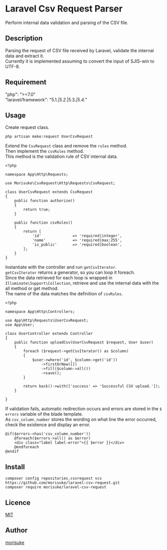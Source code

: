 Laravel Csv Request Parser
====

Perform internal data validation and parsing of the CSV file.

## Description
Parsing the request of CSV file received by Laravel, validate the internal data and extract it.  
Currently it is implemented assuming to convert the input of SJIS-win to UTF-8.

## Requirement
"php": ">=7.0"  
"laravel/framework": "5.1.*|5.2.*|5.3.*|5.4.*"

## Usage

Create request class.

```
php artisan make:request UserCsvRequest
```

Extend the ```CsvRequest``` class and remove the ```rules``` method.  
Then implement the ```csvRules``` method.  
This method is the validation rule of CSV internal data.

```
<?php

namespace App\Http\Requests;

use Morisuke\CsvRequest\Http\Requests\CsvRequest;

class UserCsvRequest extends CsvRequest
{
    public function authorize()
    {
        return true;
    }

    public function csvRules()
    {
        return [
            'id'              => 'required|integer',
            'name'            => 'required|max:255',
            'is_public'       => 'required|boolean',
        ];
    }
}
```

Instantiate with the controller and run ```getCsvIterator```.  
```getCsvIterator``` returns a generator, so you can loop it foreach.  
Since the data retrieved for each loop is wrapped in ```Illuminate\Support\Collection```, retrieve and use the internal data with the all method or get method.  
The name of the data matches the definition of ```csvRules```.

```
<?php

namespace App\Http\Controllers;

use App\Http\Requests\UserCsvRequest;
use App\User;

class UserController extends Controller
{
    public function uploadCsv(UserCsvRequest $request, User $user)
    {
        foreach ($request->getCsvIterator() as $column)
        {
            $user->where('id', $column->get('id'))
                ->firstOrNew([])
                ->fill($column->all())
                ->save();
        }

        return back()->with(['success' => 'Successful CSV upload.']);
    }

}
```

If validation fails, automatic redirection occurs and errors are stored in the ```$ errors``` variable of the blade template.  
As ```csv_column_number``` stores the wording on what line the error occurred, check the existence and display an error.

```
@if($errors->has('csv_column_number'))
    @foreach($errors->all() as $error)
    <div class="label label-error">{{ $error }}</div>
    @endforeach
@endif
```

## Install

```
composer config repositories.csvrequest vcs https://github.com/morisuke/laravel-csv-request.git
composer require morisuke/laravel-csv-request
```

## Licence

[MIT](https://github.com/tcnksm/tool/blob/master/LICENCE)

## Author

[morisuke](https://github.com/morisuke)

